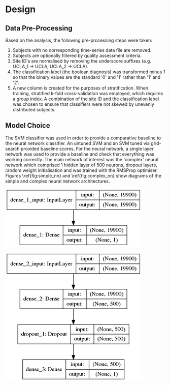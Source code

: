 # Design

## Data Pre-Processing

Based on the analysis, the following pre-processing steps were taken:

1. Subjects with no corresponding time-series data file are removed.
2. Subjects are optionally filtered by quality assessment criteria.
3. Site ID's are normalised by removing the underscore suffixes (e.g. UCLA_1 -> UCLA, UCLA_2 -> UCLA).
4. The classification label (the boolean diagnosis) was transformed minus 1 so that the binary values are the standard '0' and '1' rather than '1' and '2'.
5. A new column is created for the purposes of stratification. When training, stratified k-fold cross-validation was employed, which requires a group index. A combination of the site ID and the classification label was chosen to ensure that classifiers were not skewed by unevenly distributed subjects.

## Model Choice

The SVM classifier was used in order to provide a comparative baseline to the neural network classifier. An untuned SVM and an SVM tuned via grid-search provided baseline scores. For the neural network, a single layer network was used to provide a baseline and check that everything was working correctly. The main network of interest was the 'complex' neural network which comprised 1 hidden layer of 500 neurons, dropout layers, random weight initialisation and was trained with the RMSProp optimiser. Figures \ref{fig:simple_nn} and \ref{fig:complex_nn} show diagrams of the simple and complex neural network architectures.

![The simple single-layer neural network architecture.\label{fig:simple_nn}](source/figures/nn_simple.png)

![The complex and configurable multi-layer neural network architecture.\label{fig:complex_nn}](source/figures/nn_complex.png)
